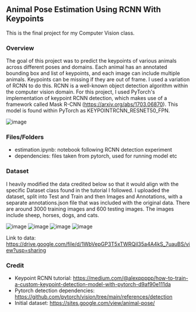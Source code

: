 ## Animal Pose Estimation Using RCNN With Keypoints

This is the final project for my Computer Vision class.

### Overview

The goal of this project was to predict the keypoints of various animals across different poses and domains. Each animal has an annotated bounding box and list of keypoints, and each image can include multiple animals. Keypoints can be missing if they are out of frame. I used a variation of RCNN to do this. RCNN is a well-known object detection algorithm within the computer vision domain. For this project, I used PyTorch's implementation of keypoint RCNN detection, which makes use of a framework called Mask R-CNN (https://arxiv.org/abs/1703.06870). This model is found within PyTorch as KEYPOINTRCNN_RESNET50_FPN.

![image](https://user-images.githubusercontent.com/48138681/167097671-5b1df808-4d8a-4d6c-984f-cb58f31049a7.png)

### Files/Folders

- estimation.ipynb: notebook following RCNN detection experiment
- dependencies: files taken from pytorch, used for running model etc

### Dataset

I heavily modified the data credited below so that it would align with the specific Dataset class found in the tutorial I followed. I uploaded the dataset, split into Test and Train and then Images and Annotations, with a separate annotations.json file that was included with the original data. There are around 3000 training images and 600 testing images. The images include sheep, horses, dogs, and cats.

![image](https://user-images.githubusercontent.com/48138681/167097274-0a4f4e6f-190a-4bc6-8a89-b85d9d1f713a.png)
![image](https://user-images.githubusercontent.com/48138681/167097331-1e12ea81-0152-409b-a62b-f329dc2dd0ed.png)
![image](https://user-images.githubusercontent.com/48138681/167097429-3a9ac2e0-aa31-49eb-aaa5-da9dc723c9a3.png)
![image](https://user-images.githubusercontent.com/48138681/167097488-d9f072d3-ee1d-4ec5-8490-a7f812483df7.png)

Link to data: https://drive.google.com/file/d/1WbVepGP3T5xTWRQiI35a4A4kS_7uauBS/view?usp=sharing

### Credit

- Keypoint RCNN tutorial: https://medium.com/@alexppppp/how-to-train-a-custom-keypoint-detection-model-with-pytorch-d9af90e111da
- Pytorch detection dependencies: https://github.com/pytorch/vision/tree/main/references/detection
- Initial dataset: https://sites.google.com/view/animal-pose/

